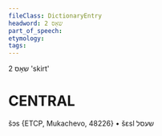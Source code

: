 ```yaml
---
fileClass: DictionaryEntry
headword: שאָס 2
part_of_speech: 
etymology: 
tags: 
---
```

שאָס 2
'skirt'

CENTRAL
========

šɔs {ETCP, Mukachevo, 48226}
	•	šɛsl שעסל
